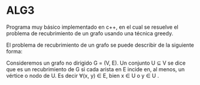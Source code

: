 # ALG3
Programa muy básico implementado en c++, en el cual se resuelve el problema de recubrimiento de un grafo usando una técnica greedy.

El problema de recubrimiento de un grafo se puede describir de la siguiente forma:

Consideremos un grafo no dirigido G = (V, E). Un conjunto U ⊆ V se dice que
es un recubrimiento de G si cada arista en E incide en, al menos, un vértice o nodo de
U. Es decir ∀(x, y) ∈ E, bien x ∈ U o y ∈ U .
